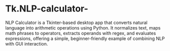 # Tk.NLP-calculator-
NLP Calculator is a Tkinter-based desktop app that converts natural language into arithmetic operations using Python. It normalizes text, maps math phrases to operators, extracts operands with regex, and evaluates expressions, offering a simple, beginner-friendly example of combining NLP with GUI interaction.
